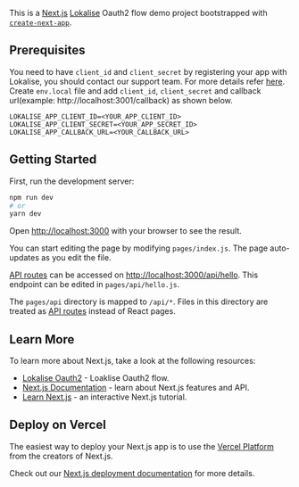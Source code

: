 This is a [Next.js](https://nextjs.org/) [Lokalise](https://lokalise.com) Oauth2 flow demo project bootstrapped with [`create-next-app`](https://github.com/vercel/next.js/tree/canary/packages/create-next-app).


## Prerequisites

You need to have `client_id` and `client_secret` by registering your app with Lokalise, you should contact our support team. For more details refer [here](https://docs.lokalise.com/en/articles/5574713-oauth-2#h_8d9d4e1024). Create `env.local` file and add `client_id`, `client_secret` and callback url(example: http://localhost:3001/callback) as shown below.
```
LOKALISE_APP_CLIENT_ID=<YOUR_APP_CLIENT_ID>
LOKALISE_APP_CLIENT_SECRET=<YOUR_APP_SECRET_ID>
LOKALISE_APP_CALLBACK_URL=<YOUR_CALLBACK_URL>
```


## Getting Started

First, run the development server:

```bash
npm run dev
# or
yarn dev
```

Open [http://localhost:3000](http://localhost:3000) with your browser to see the result.

You can start editing the page by modifying `pages/index.js`. The page auto-updates as you edit the file.

[API routes](https://nextjs.org/docs/api-routes/introduction) can be accessed on [http://localhost:3000/api/hello](http://localhost:3000/api/hello). This endpoint can be edited in `pages/api/hello.js`.

The `pages/api` directory is mapped to `/api/*`. Files in this directory are treated as [API routes](https://nextjs.org/docs/api-routes/introduction) instead of React pages.

## Learn More

To learn more about Next.js, take a look at the following resources:

- [Lokalise Oauth2](https://docs.lokalise.com/en/articles/5574713-oauth-2) - Loaklise Oauth2 flow.
- [Next.js Documentation](https://nextjs.org/docs) - learn about Next.js features and API.
- [Learn Next.js](https://nextjs.org/learn) - an interactive Next.js tutorial.

## Deploy on Vercel

The easiest way to deploy your Next.js app is to use the [Vercel Platform](https://vercel.com/new?utm_medium=default-template&filter=next.js&utm_source=create-next-app&utm_campaign=create-next-app-readme) from the creators of Next.js.

Check out our [Next.js deployment documentation](https://nextjs.org/docs/deployment) for more details.
